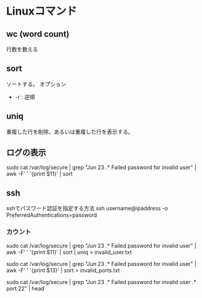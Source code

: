 # Linuxコマンド

## wc (word count)
行数を数える

## sort
ソートする。
オプション
* -r : 逆順

## uniq
重複した行を削除、あるいは重複した行を表示する。

## ログの表示

sudo cat /var/log/secure | grep "Jun 23 .* Failed password for invalid user" | awk -F' ' '{print $11}' | sort

## ssh
sshでパスワード認証を指定する方法
ssh username@ipaddress -o PreferredAuthentications=password

### カウント
sudo cat /var/log/secure | grep "Jun 23 .* Failed password for invalid user" | awk -F' ' '{print $11}' | sort | uniq > invalid_user.txt

sudo cat /var/log/secure | grep "Jun 23 .* Failed password for invalid user" | awk -F' ' '{print $13}' | sort > invalid_ports.txt

sudo cat /var/log/secure | grep "Jun 23 .* Failed password for invalid user .* port 22" | head